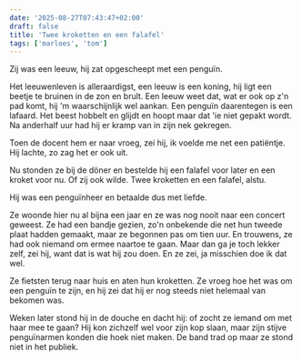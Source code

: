 ```yaml
---
date: '2025-08-27T07:43:47+02:00'
draft: false
title: 'Twee kroketten en een falafel'
tags: ['marloes', 'tom']
---
```


Zij was een leeuw, hij zat opgescheept met een penguïn. 

Het leeuwenleven is alleraardigst, een leeuw is een koning, hij ligt een beetje te bruinen in de zon en brult. Een leeuw weet dat, wat er ook op z'n pad komt, hij 'm waarschijnlijk wel aankan. Een penguïn daarentegen is een lafaard. Het beest hobbelt en glijdt en hoopt maar dat 'ie niet gepakt wordt. Na anderhalf uur had hij er kramp van in zijn nek gekregen. 

Toen de docent hem er naar vroeg, zei hij, ik voelde me net een patiëntje. Hij lachte, zo zag het er ook uit.

Nu stonden ze bij de döner en bestelde hij een falafel voor later en een kroket voor nu. Of zij ook wilde. Twee kroketten en een falafel, alstu.

Hij was een penguïnheer en betaalde dus met liefde.

Ze woonde hier nu al bijna een jaar en ze was nog nooit naar een concert geweest. Ze had een bandje gezien, zo'n onbekende die net hun tweede plaat hadden gemaakt, maar ze begonnen pas om tien uur. En trouwens, ze had ook niemand om ermee naartoe te gaan. Maar dan ga je toch lekker zelf, zei hij, want dat is wat hij zou doen. En ze zei, ja misschien doe ik dat wel.

Ze fietsten terug naar huis en aten hun kroketten. Ze vroeg hoe het was om een penguïn te zijn, en hij zei dat hij er nog steeds niet helemaal van bekomen was.

Weken later stond hij in de douche en dacht hij: of zocht ze iemand om met haar mee te gaan? Hij kon zichzelf wel voor zijn kop slaan, maar zijn stijve penguïnarmen konden die hoek niet maken. De band trad op maar ze stond niet in het publiek.
